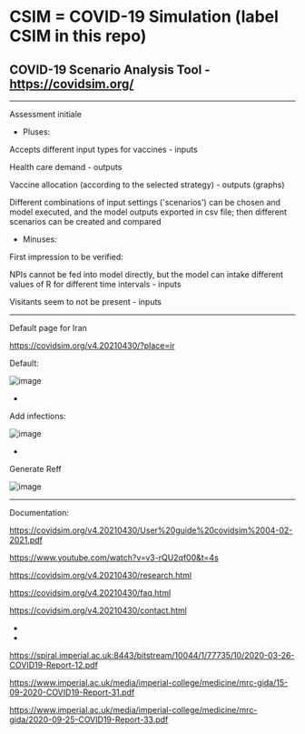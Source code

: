 # CSIM = COVID-19 Simulation (label CSIM in this repo)

## COVID-19 Scenario Analysis Tool - https://covidsim.org/

*******

Assessment initiale


* Pluses:

Accepts different input types for vaccines - inputs

Health care demand - outputs

Vaccine allocation (according to the selected strategy) - outputs (graphs)

Different combinations of input settings ('scenarios') can be chosen and model executed, and the model outputs exported in csv file; then different scenarios can be created and compared


* Minuses:

First impression to be verified: 

NPIs cannot be fed into model directly, but the model can intake different values of R for different time intervals - inputs

Visitants seem to not be present - inputs



*******

Default page for Iran


https://covidsim.org/v4.20210430/?place=ir


Default:

![image](https://user-images.githubusercontent.com/30849720/119897623-8bffe380-bef5-11eb-8378-056ef64ff732.png)

*

Add infections:

![image](https://user-images.githubusercontent.com/30849720/119897731-b81b6480-bef5-11eb-81cb-942c7326baf6.png)

*

Generate Reff

![image](https://user-images.githubusercontent.com/30849720/119899621-34af4280-bef8-11eb-9f92-048d01055ecf.png)


*****


Documentation:

https://covidsim.org/v4.20210430/User%20guide%20covidsim%2004-02-2021.pdf

https://www.youtube.com/watch?v=v3-rQU2qf00&t=4s 

https://covidsim.org/v4.20210430/research.html

https://covidsim.org/v4.20210430/faq.html

https://covidsim.org/v4.20210430/contact.html

*


*

https://spiral.imperial.ac.uk:8443/bitstream/10044/1/77735/10/2020-03-26-COVID19-Report-12.pdf

https://www.imperial.ac.uk/media/imperial-college/medicine/mrc-gida/15-09-2020-COVID19-Report-31.pdf

https://www.imperial.ac.uk/media/imperial-college/medicine/mrc-gida/2020-09-25-COVID19-Report-33.pdf

